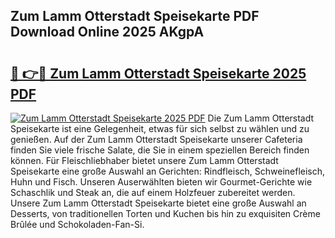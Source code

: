 ## Zum Lamm Otterstadt Speisekarte PDF Download Online 2025 AKgpA

# <h2><a href="http://gc6xy1.nevu.top/?p=Zum+Lamm+Otterstadt+Speisekarte">🔗 👉🔴 Zum Lamm Otterstadt Speisekarte 2025 PDF</a></h2>

[![Zum Lamm Otterstadt Speisekarte 2025 PDF](https://i.imgur.com/dBaPXMq.png)](http://gc6xy1.nevu.top/?p=Zum+Lamm+Otterstadt+Speisekarte)
Die Zum Lamm Otterstadt Speisekarte ist eine Gelegenheit, etwas für sich selbst zu wählen und zu genießen. Auf der Zum Lamm Otterstadt Speisekarte unserer Cafeteria finden Sie viele frische Salate, die Sie in einem speziellen Bereich finden können. Für Fleischliebhaber bietet unsere Zum Lamm Otterstadt Speisekarte eine große Auswahl an Gerichten: Rindfleisch, Schweinefleisch, Huhn und Fisch. Unseren Auserwählten bieten wir Gourmet-Gerichte wie Schaschlik und Steak an, die auf einem Holzfeuer zubereitet werden. Unsere Zum Lamm Otterstadt Speisekarte bietet eine große Auswahl an Desserts, von traditionellen Torten und Kuchen bis hin zu exquisiten Crème Brûlée und Schokoladen-Fan-Si.
